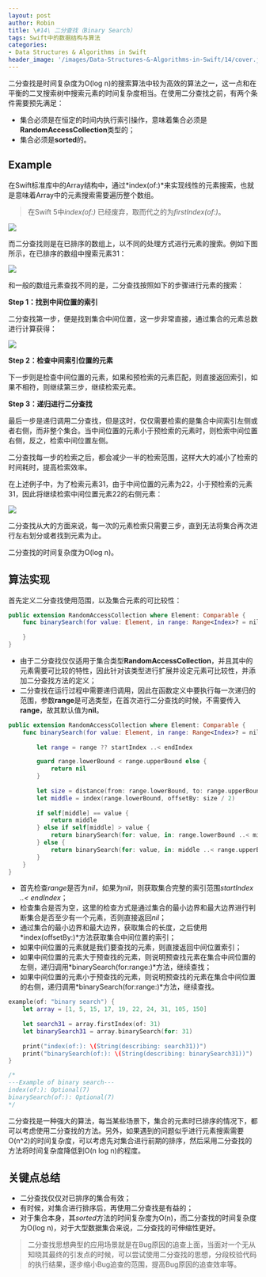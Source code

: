 ```yaml
---
layout: post
author: Robin
title: \#14\ 二分查找（Binary Search）
tags: Swift中的数据结构与算法
categories:
- Data Structures & Algorithms in Swift
header_image: '/images/Data-Structures-&-Algorithms-in-Swift/14/cover.jpg'
---
```


二分查找是时间复杂度为O(log n)的搜索算法中较为高效的算法之一，这一点和在平衡的二叉搜索树中搜索元素的时间复杂度相当。在使用二分查找之前，有两个条件需要预先满足：

* 集合必须是在恒定的时间内执行索引操作，意味着集合必须是**RandomAccessCollection**类型的；
* 集合必须是**sorted**的。

## Example

在Swift标准库中的Array结构中，通过*index(of:)*来实现线性的元素搜索，也就是意味着Array中的元素搜索需要遍历整个数组。

> 在Swift 5中*index(of:)* 已经废弃，取而代之的为*firstIndex(of:)*。

![](/images/Data-Structures-&-Algorithms-in-Swift/14/array-linear-search.png)

而二分查找则是在已排序的数组上，以不同的处理方式进行元素的搜索。例如下图所示，在已排序的数组中搜索元素31：

![](/images/Data-Structures-&-Algorithms-in-Swift/14/binary-search-31.png)

和一般的数组元素查找不同的是，二分查找按照如下的步骤进行元素的搜索：

**Step 1：找到中间位置的索引**

二分查找第一步，便是找到集合中间位置，这一步非常直接，通过集合的元素总数进行计算获得：

![](/images/Data-Structures-&-Algorithms-in-Swift/14/step-1-find-middle-index.png)

**Step 2：检查中间索引位置的元素**

下一步则是检查中间位置的元素，如果和预检索的元素匹配，则直接返回索引，如果不相符，则继续第三步，继续检索元素。

**Step 3：递归进行二分查找**

最后一步是递归调用二分查找，但是这时，仅仅需要检索的是集合中间索引左侧或者右侧，而非整个集合。当中间位置的元素小于预检索的元素时，则检索中间位置右侧，反之，检索中间位置左侧。

二分查找每一步的检索之后，都会减少一半的检索范围，这样大大的减小了检索的时间耗时，提高检索效率。

在上述例子中，为了检索元素31，由于中间位置的元素为22，小于预检索的元素31，因此将继续检索中间位置元素22的右侧元素：

![](/images/Data-Structures-&-Algorithms-in-Swift/14/binary-search-22-right.png)

二分查找从大的方面来说，每一次的元素检索只需要三步，直到无法将集合再次进行左右划分或者找到元素为止。

二分查找的时间复杂度为O(log n)。

## 算法实现

首先定义二分查找使用范围，以及集合元素的可比较性：

```swift
public extension RandomAccessCollection where Element: Comparable {
    func binarySearch(for value: Element, in range: Range<Index>? = nil) -> Index? {
        
    }
}
```


* 由于二分查找仅仅适用于集合类型**RandomAccessCollection**，并且其中的元素需要可比较的特性，因此针对该类型进行扩展并设定元素可比较性，并添加二分查找方法的定义；
* 二分查找在运行过程中需要递归调用，因此在函数定义中要执行每一次递归的范围，参数**range**是可选类型，在首次进行二分查找的时候，不需要传入**range**，故其默认值为**nil**。

```swift
public extension RandomAccessCollection where Element: Comparable {
    func binarySearch(for value: Element, in range: Range<Index>? = nil) -> Index?{
        
        let range = range ?? startIndex ..< endIndex

        guard range.lowerBound < range.upperBound else {
            return nil
        }
        
        let size = distance(from: range.lowerBound, to: range.upperBound)
        let middle = index(range.lowerBound, offsetBy: size / 2)
        
        if self[middle] == value {
            return middle
        } else if self[middle] > value {
            return binarySearch(for: value, in: range.lowerBound ..< middle)
        } else {
            return binarySearch(for: value, in: middle ..< range.upperBound)
        }
    }
}
```

* 首先检查*range*是否为*nil*，如果为*nil*，则获取集合完整的索引范围*startIndex ..< endIndex*；
* 检查集合是否为空，这里的检查方式是通过集合的最小边界和最大边界进行判断集合是否至少有一个元素，否则直接返回*nil*；
* 通过集合的最小边界和最大边界，获取集合的长度，之后使用*index(offsetBy:)*方法获取集合中间位置的索引；
* 如果中间位置的元素就是我们要查找的元素，则直接返回中间位置索引；
* 如果中间位置的元素大于预查找的元素，则说明预查找元素在集合中间位置的左侧，递归调用*binarySearch(for:range:)*方法，继续查找；
* 如果中间位置的元素小于预查找的元素，则说明预查找的元素在集合中间位置的右侧，递归调用*binarySearch(for:range:)*方法，继续查找。

```swift
example(of: "binary search") {
    let array = [1, 5, 15, 17, 19, 22, 24, 31, 105, 150]
    
    let search31 = array.firstIndex(of: 31)
    let binarySearch31 = array.binarySearch(for: 31)
    
    print("index(of:): \(String(describing: search31))")
    print("binarySearch(of:): \(String(describing: binarySearch31))")
}

/*
---Example of binary search---
index(of:): Optional(7)
binarySearch(of:): Optional(7)
*/
```

二分查找是一种强大的算法，每当某些场景下，集合的元素时已排序的情况下，都可以考虑使用二分查找的方法。另外，如果遇到的问题似乎进行元素搜索需要O(n^2)的时间复杂度，可以考虑先对集合进行前期的排序，然后采用二分查找的方法将时间复杂度降低到O(n log n)的程度。

## 关键点总结

* 二分查找仅仅对已排序的集合有效；
* 有时候，对集合进行排序后，再使用二分查找是有益的；
* 对于集合本身，其*sorted*方法的时间复杂度为O(n)，而二分查找的时间复杂度为O(log n)，对于大型数据集合来说，二分查找的可伸缩性更好。

> 二分查找思想典型的应用场景就是在Bug原因的追查上面，当面对一个无从知晓其最终的引发点的时候，可以尝试使用二分查找的思想，分段校验代码的执行结果，逐步缩小Bug追查的范围，提高Bug原因的追查效率等。